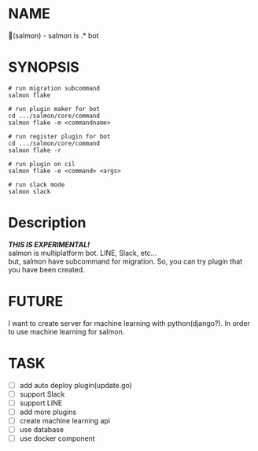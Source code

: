 # NAME
:sushi:(salmon) - salmon is .* bot

# SYNOPSIS
```
# run migration subcommand
salmon flake

# run plugin maker for bot
cd .../salmon/core/command
salmon flake -m <commandname>

# run register plugin for bot
cd .../salmon/core/command
salmon flake -r

# run plugin on cil
salmon flake -e <command> <args>

# run slack mode
salmon slack

```
# Description
***THIS IS EXPERIMENTAL!***  
salmon is multiplatform bot. LINE, Slack, etc...  
but, salmon have subcommand for migration. So, you can try plugin that you have been created.  

# FUTURE
I want to create server for machine learning with python(django?). In order to  use machine learning for salmon. 

# TASK
- [ ] add auto deploy plugin(update.go)
- [ ] support Slack
- [ ] support LINE
- [ ] add more plugins
- [ ] create machine learning api
- [ ] use database
- [ ] use docker component
